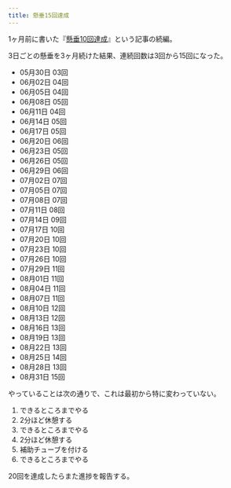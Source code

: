 ```yaml
---
title: 懸垂15回達成
---
```

1ヶ月前に書いた『[懸垂10回達成](https://r7kamura.com/articles/2022-07-26-chinning-10-achievement)』という記事の続編。

3日ごとの懸垂を3ヶ月続けた結果、連続回数は3回から15回になった。

*   05月30日 03回
*   06月02日 04回
*   06月05日 04回
*   06月08日 05回
*   06月11日 04回
*   06月14日 05回
*   06月17日 05回
*   06月20日 06回
*   06月23日 05回
*   06月26日 05回
*   06月29日 06回
*   07月02日 07回
*   07月05日 07回
*   07月08日 07回
*   07月11日 08回
*   07月14日 09回
*   07月17日 10回
*   07月20日 10回
*   07月23日 10回
*   07月26日 10回
*   07月29日 11回
*   08月01日 11回
*   08月04日 11回
*   08月07日 11回
*   08月10日 12回
*   08月13日 12回
*   08月16日 13回
*   08月19日 13回
*   08月22日 13回
*   08月25日 14回
*   08月28日 13回
*   08月31日 15回

やっていることは次の通りで、これは最初から特に変わっていない。

1.  できるところまでやる
2.  2分ほど休憩する
3.  できるところまでやる
4.  2分ほど休憩する
5.  補助チューブを付ける
6.  できるところまでやる

20回を達成したらまた進捗を報告する。
